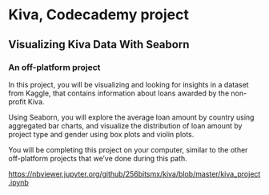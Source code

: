 # Kiva, Codecademy project

## Visualizing Kiva Data With Seaborn
### An off-platform project

In this project, you will be visualizing and looking for insights in a dataset from Kaggle, that contains information about loans awarded by the non-profit Kiva.

Using Seaborn, you will explore the average loan amount by country using aggregated bar charts, and visualize the distribution of loan amount by project type and gender using box plots and violin plots.

You will be completing this project on your computer, similar to the other off-platform projects that we’ve done during this path.

https://nbviewer.jupyter.org/github/256bitsmx/kiva/blob/master/kiva_project.ipynb
